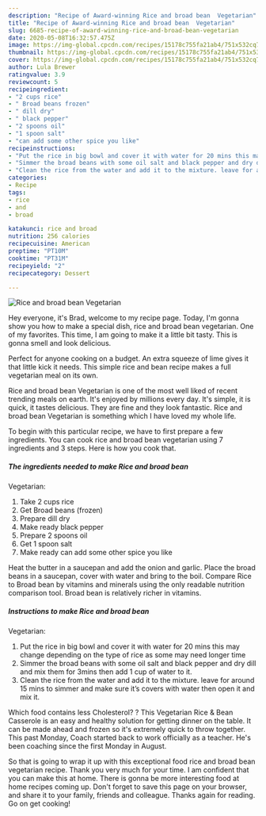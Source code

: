 ```yaml
---
description: "Recipe of Award-winning Rice and broad bean  Vegetarian"
title: "Recipe of Award-winning Rice and broad bean  Vegetarian"
slug: 6685-recipe-of-award-winning-rice-and-broad-bean-vegetarian
date: 2020-05-08T16:32:57.475Z
image: https://img-global.cpcdn.com/recipes/15178c755fa21ab4/751x532cq70/rice-and-broad-bean-vegetarian-recipe-main-photo.jpg
thumbnail: https://img-global.cpcdn.com/recipes/15178c755fa21ab4/751x532cq70/rice-and-broad-bean-vegetarian-recipe-main-photo.jpg
cover: https://img-global.cpcdn.com/recipes/15178c755fa21ab4/751x532cq70/rice-and-broad-bean-vegetarian-recipe-main-photo.jpg
author: Lula Brewer
ratingvalue: 3.9
reviewcount: 5
recipeingredient:
- "2 cups rice"
- " Broad beans frozen"
- " dill dry"
- " black pepper"
- "2 spoons oil"
- "1 spoon salt"
- "can add some other spice you like"
recipeinstructions:
- "Put the rice in big bowl and cover it with water for 20 mins this may change depending on the type of rice as some may need longer time"
- "Simmer the broad beans with some oil salt and black pepper and dry dill and mix them for 3mins then add 1 cup of water to it."
- "Clean the rice from the water and add it to the mixture. leave for around 15 mins to simmer and make sure it’s covers with water then open it and mix it."
categories:
- Recipe
tags:
- rice
- and
- broad

katakunci: rice and broad 
nutrition: 256 calories
recipecuisine: American
preptime: "PT10M"
cooktime: "PT31M"
recipeyield: "2"
recipecategory: Dessert

---
```



![Rice and broad bean 
Vegetarian](https://img-global.cpcdn.com/recipes/15178c755fa21ab4/751x532cq70/rice-and-broad-bean-vegetarian-recipe-main-photo.jpg)

Hey everyone, it's Brad, welcome to my recipe page. Today, I'm gonna show you how to make a special dish, rice and broad bean 
vegetarian. One of my favorites. This time, I am going to make it a little bit tasty. This is gonna smell and look delicious.

Perfect for anyone cooking on a budget. An extra squeeze of lime gives it that little kick it needs. This simple rice and bean recipe makes a full vegetarian meal on its own.

Rice and broad bean 
Vegetarian is one of the most well liked of recent trending meals on earth. It's enjoyed by millions every day. It's simple, it is quick, it tastes delicious. They are fine and they look fantastic. Rice and broad bean 
Vegetarian is something which I have loved my whole life.


To begin with this particular recipe, we have to first prepare a few ingredients. You can cook rice and broad bean 
vegetarian using 7 ingredients and 3 steps. Here is how you cook that.

<!--inarticleads1-->

##### The ingredients needed to make Rice and broad bean 
Vegetarian:

1. Take 2 cups rice
1. Get  Broad beans (frozen)
1. Prepare  dill dry
1. Make ready  black pepper
1. Prepare 2 spoons oil
1. Get 1 spoon salt
1. Make ready can add some other spice you like


Heat the butter in a saucepan and add the onion and garlic. Place the broad beans in a saucepan, cover with water and bring to the boil. Compare Rice to Broad bean by vitamins and minerals using the only readable nutrition comparison tool. Broad bean is relatively richer in vitamins. 

<!--inarticleads2-->

##### Instructions to make Rice and broad bean 
Vegetarian:

1. Put the rice in big bowl and cover it with water for 20 mins this may change depending on the type of rice as some may need longer time
1. Simmer the broad beans with some oil salt and black pepper and dry dill and mix them for 3mins then add 1 cup of water to it.
1. Clean the rice from the water and add it to the mixture. leave for around 15 mins to simmer and make sure it’s covers with water then open it and mix it.


Which food contains less Cholesterol? ? This Vegetarian Rice &amp; Bean Casserole is an easy and healthy solution for getting dinner on the table. It can be made ahead and frozen so it&#39;s extremely quick to throw together. This past Monday, Coach started back to work officially as a teacher. He&#39;s been coaching since the first Monday in August. 

So that is going to wrap it up with this exceptional food rice and broad bean 
vegetarian recipe. Thank you very much for your time. I am confident that you can make this at home. There is gonna be more interesting food at home recipes coming up. Don't forget to save this page on your browser, and share it to your family, friends and colleague. Thanks again for reading. Go on get cooking!
